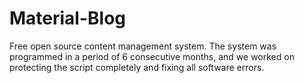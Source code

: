 # Material-Blog
Free open source content management system. The system was programmed in a period of 6 consecutive months, and we worked on protecting the script completely and fixing all software errors.
